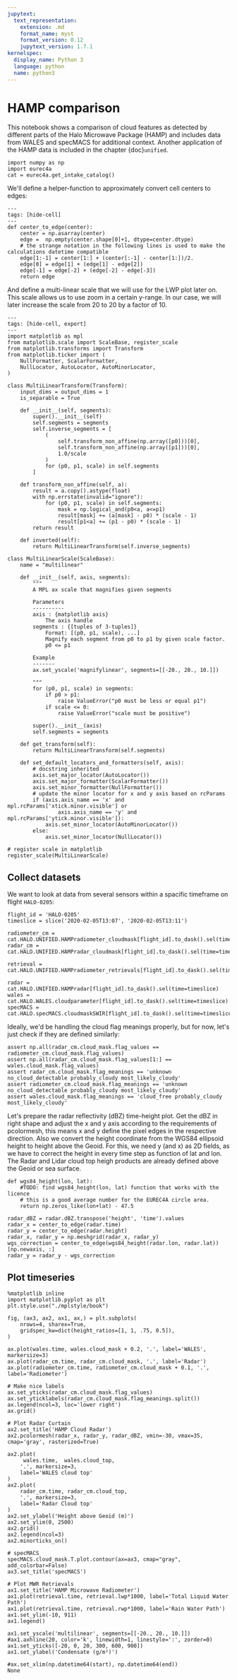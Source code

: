 ```yaml
---
jupytext:
  text_representation:
    extension: .md
    format_name: myst
    format_version: 0.12
    jupytext_version: 1.7.1
kernelspec:
  display_name: Python 3
  language: python
  name: python3
---
```


# HAMP comparison
This notebook shows a comparison of cloud features as detected by different parts of the Halo Microwave Package (HAMP) and includes data from WALES and specMACS for additional context.
Another application of the HAMP data is included in the chapter {doc}`unified`.

```{code-cell} ipython3
import numpy as np
import eurec4a
cat = eurec4a.get_intake_catalog()
```

We'll define a helper-function to approximately convert cell centers to edges:
```{code-cell} ipython3
---
tags: [hide-cell]
---
def center_to_edge(center):
    center = np.asarray(center)
    edge =  np.empty(center.shape[0]+1, dtype=center.dtype)
    # the strange notation in the following lines is used to make the calculations datetime compatible
    edge[1:-1] = center[1:] + (center[:-1] - center[1:])/2.
    edge[0] = edge[1] + (edge[1] - edge[2])
    edge[-1] = edge[-2] + (edge[-2] - edge[-3])
    return edge
```

And define a multi-linear scale that we will use for the LWP plot later on. This scale allows us to use zoom in a certain y-range. In our case, we will later increase the scale from 20 to 20 by a factor of 10.
```{code-cell} ipython3
---
tags: [hide-cell, export]
---
import matplotlib as mpl
from matplotlib.scale import ScaleBase, register_scale
from matplotlib.transforms import Transform
from matplotlib.ticker import (
    NullFormatter, ScalarFormatter,
    NullLocator, AutoLocator, AutoMinorLocator,
)

class MultiLinearTransform(Transform):
    input_dims = output_dims = 1
    is_separable = True

    def __init__(self, segments):
        super().__init__(self)
        self.segments = segments
        self.inverse_segments = [
            (
                self.transform_non_affine(np.array([p0]))[0],
                self.transform_non_affine(np.array([p1]))[0],
                1.0/scale
            )
            for (p0, p1, scale) in self.segments
        ]

    def transform_non_affine(self, a):
        result = a.copy().astype(float)
        with np.errstate(invalid="ignore"):
            for (p0, p1, scale) in self.segments:
                mask = np.logical_and(p0<a, a<=p1)
                result[mask] += (a[mask] - p0) * (scale - 1)
                result[p1<a] += (p1 - p0) * (scale - 1)
        return result

    def inverted(self):
        return MultiLinearTransform(self.inverse_segments)

class MultiLinearScale(ScaleBase):
    name = "multilinear"

    def __init__(self, axis, segments):
        """
        A MPL ax scale that magnifies given segments

        Parameters
        ----------
        axis : {matplotlib axis}
            The axis handle
        segments : {[tuples of 3-tuples]}
            Format: [(p0, p1, scale), ...]
            Magnify each segment from p0 to p1 by given scale factor.
            p0 <= p1

        Example
        -------
        ax.set_yscale('magnifylinear', segments=[[-20., 20., 10.]])

        """
        for (p0, p1, scale) in segments:
            if p0 > p1:
                raise ValueError("p0 must be less or equal p1")
            if scale <= 0:
                raise ValueError("scale must be positive")

        super().__init__(axis)
        self.segments = segments

    def get_transform(self):
        return MultiLinearTransform(self.segments)

    def set_default_locators_and_formatters(self, axis):
        # docstring inherited
        axis.set_major_locator(AutoLocator())
        axis.set_major_formatter(ScalarFormatter())
        axis.set_minor_formatter(NullFormatter())
        # update the minor locator for x and y axis based on rcParams
        if (axis.axis_name == 'x' and mpl.rcParams['xtick.minor.visible'] or
                axis.axis_name == 'y' and mpl.rcParams['ytick.minor.visible']):
            axis.set_minor_locator(AutoMinorLocator())
        else:
            axis.set_minor_locator(NullLocator())

# register scale in matplotlib
register_scale(MultiLinearScale)
```

## Collect datasets
We want to look at data from several sensors within a spacific timeframe on flight `HALO-0205`:

```{code-cell} ipython3
flight_id = 'HALO-0205'
timeslice = slice('2020-02-05T13:07', '2020-02-05T13:11')

radiometer_cm = cat.HALO.UNIFIED.HAMPradiometer_cloudmask[flight_id].to_dask().sel(time=timeslice)
radar_cm = cat.HALO.UNIFIED.HAMPradar_cloudmask[flight_id].to_dask().sel(time=timeslice)

retrieval =  cat.HALO.UNIFIED.HAMPradiometer_retrievals[flight_id].to_dask().sel(time=timeslice)

radar = cat.HALO.UNIFIED.HAMPradar[flight_id].to_dask().sel(time=timeslice)
wales = cat.HALO.WALES.cloudparameter[flight_id].to_dask().sel(time=timeslice)
specMACS = cat.HALO.specMACS.cloudmaskSWIR[flight_id].to_dask().sel(time=timeslice)
```

Ideally, we'd be handling the cloud flag meanings properly, but for now, let's just check if they are defined similarly:

```{code-cell} ipython3
assert np.all(radar_cm.cloud_mask.flag_values == radiometer_cm.cloud_mask.flag_values)
assert np.all(radar_cm.cloud_mask.flag_values[1:] == wales.cloud_mask.flag_values)
assert radar_cm.cloud_mask.flag_meanings == 'unknown no_cloud_detectable probably_cloudy most_likely_cloudy'
assert radiometer_cm.cloud_mask.flag_meanings == 'unknown no_cloud_detectable probably_cloudy most_likely_cloudy'
assert wales.cloud_mask.flag_meanings == 'cloud_free probably_cloudy most_likely_cloudy'
```

Let's prepare the radar reflectivity (dBZ) time-height plot. Get the dBZ in right shape and adjust the x and y axis according to the requirements of pcolormesh, this means x and y define the pixel edges in the respective direction. Also we convert the height coordinate from the WGS84 ellipsoid height to height above the Geoid. For this, we need y (and x) as 2D fields, as we have to correct the height in every time step as function of lat and lon. The Radar and Lidar cloud top heigh products are already defined above the Geoid or sea surface.

```{code-cell} ipython3
def wgs84_height(lon, lat):
    #TODO: find wgs84_height(lon, lat) function that works with the licence
    # this is a good average number for the EUREC4A circle area.
    return np.zeros_like(lon+lat) - 47.5

radar_dBZ = radar.dBZ.transpose('height', 'time').values
radar_x = center_to_edge(radar.time)
radar_y = center_to_edge(radar.height)
radar_x, radar_y = np.meshgrid(radar_x, radar_y)
wgs_correction = center_to_edge(wgs84_height(radar.lon, radar.lat))[np.newaxis, :]
radar_y = radar_y - wgs_correction
```

## Plot timeseries
```{code-cell} ipython3
%matplotlib inline
import matplotlib.pyplot as plt
plt.style.use("./mplstyle/book")

fig, (ax3, ax2, ax1, ax,) = plt.subplots(
    nrows=4, sharex=True,
    gridspec_kw=dict(height_ratios=[1, 1, .75, 0.5]),
)

ax.plot(wales.time, wales.cloud_mask + 0.2, '.', label='WALES', markersize=3)
ax.plot(radar_cm.time, radar_cm.cloud_mask, '.', label='Radar')
ax.plot(radiometer_cm.time, radiometer_cm.cloud_mask + 0.1, '.', label='Radiometer')

# Make nice labels
ax.set_yticks(radar_cm.cloud_mask.flag_values)
ax.set_yticklabels(radar_cm.cloud_mask.flag_meanings.split())
ax.legend(ncol=3, loc='lower right')
ax.grid()

# Plot Radar Curtain
ax2.set_title('HAMP Cloud Radar')
ax2.pcolormesh(radar_x, radar_y, radar_dBZ, vmin=-30, vmax=35, cmap='gray', rasterized=True)

ax2.plot(
     wales.time,  wales.cloud_top,
    '.', markersize=3,
    label='WALES cloud top'
)
ax2.plot(
    radar_cm.time, radar_cm.cloud_top,
    '.', markersize=3,
    label='Radar Cloud top'
)
ax2.set_ylabel('Height above Geoid (m)')
ax2.set_ylim(0, 2500)
ax2.grid()
ax2.legend(ncol=3)
ax2.minorticks_on()

# specMACS
specMACS.cloud_mask.T.plot.contour(ax=ax3, cmap="gray", add_colorbar=False)
ax3.set_title('specMACS')

# Plot MWR Retrievals
ax1.set_title('HAMP Microwave Radiometer')
ax1.plot(retrieval.time, retrieval.lwp*1000, label='Total Liquid Water Path')
ax1.plot(retrieval.time, retrieval.rwp*1000, label='Rain Water Path')
ax1.set_ylim(-10, 911)
ax1.legend()

ax1.set_yscale('multilinear', segments=[[-20., 20., 10.]])
#ax1.axhline(20, color='k', linewidth=1, linestyle=':', zorder=0)
ax1.set_yticks([-20, 0, 20, 300, 600, 900])
ax1.set_ylabel('Condensate (g/m²)')

#ax.set_xlim(np.datetime64(start), np.datetime64(end))
None
```
